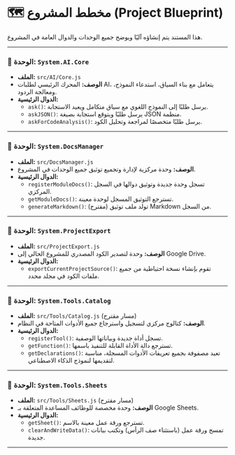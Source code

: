 # 🗺️ مخطط المشروع (Project Blueprint)

هذا المستند يتم إنشاؤه آليًا ويوضح جميع الوحدات والدوال العامة في المشروع.

---

### 📄 **الوحدة:** `System.AI.Core`
- **الملف:** `src/AI/Core.js`
- **الوصف:** المحرك الرئيسي لطلبات AI، يتعامل مع بناء السياق، استدعاء النموذج، ومعالجة الردود.
- **الدوال الرئيسية:**
    - `ask()`: يرسل طلبًا إلى النموذج اللغوي مع سياق متكامل ويعيد الاستجابة.
    - `askJSON()`: يرسل طلبًا ويتوقع استجابة بصيغة JSON منظمة.
    - `askForCodeAnalysis()`: يرسل طلبًا متخصصًا لمراجعة وتحليل الكود.

---

### 📄 **الوحدة:** `System.DocsManager`
- **الملف:** `src/DocsManager.js`
- **الوصف:** وحدة مركزية لإدارة وتجميع توثيق جميع الوحدات في المشروع.
- **الدوال الرئيسية:**
    - `registerModuleDocs()`: تسجل وحدة جديدة وتوثيق دوالها في السجل المركزي.
    - `getModuleDocs()`: تسترجع التوثيق المسجل لوحدة معينة.
    - `generateMarkdown()`: (مقترح) تولد ملف توثيق Markdown من السجل.

---

### 📄 **الوحدة:** `System.ProjectExport`
- **الملف:** `src/ProjectExport.js`
- **الوصف:** وحدة لتصدير الكود المصدري للمشروع الحالي إلى Google Drive.
- **الدوال الرئيسية:**
    - `exportCurrentProjectSource()`: تقوم بإنشاء نسخة احتياطية من جميع ملفات الكود في مجلد محدد.

---

### 📄 **الوحدة:** `System.Tools.Catalog`
- **الملف:** `src/Tools/Catalog.js` (مسار مقترح)
- **الوصف:** كتالوج مركزي لتسجيل واسترجاع جميع الأدوات المتاحة في النظام.
- **الدوال الرئيسية:**
    - `registerTool()`: تسجل أداة جديدة وبياناتها الوصفية.
    - `getFunction()`: تسترجع دالة الأداة القابلة للتنفيذ باسمها.
    - `getDeclarations()`: تعيد مصفوفة بجميع تعريفات الأدوات المسجلة، مناسبة لتقديمها لنموذج الذكاء الاصطناعي.

---

### 📄 **الوحدة:** `System.Tools.Sheets`
- **الملف:** `src/Tools/Sheets.js` (مسار مقترح)
- **الوصف:** وحدة مخصصة للوظائف المساعدة المتعلقة بـ Google Sheets.
- **الدوال الرئيسية:**
    - `getSheet()`: تسترجع ورقة عمل معينة بالاسم.
    - `clearAndWriteData()`: تمسح ورقة عمل (باستثناء صف الرأس) وتكتب بيانات جديدة.

---
